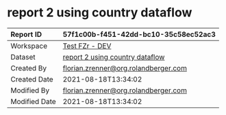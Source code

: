 



# report 2 using country dataflow

|Report ID|57f1c00b-f451-42dd-bc10-35c58ec52ac3|
| :--- | :--- |
|Workspace|[Test FZr - DEV](../Workspaces/Test-FZr---DEV.md)|
|Dataset|[report 2 using country dataflow](../Datasets/report-2-using-country-dataflow.md)|
|Created By|florian.zrenner@org.rolandberger.com|
|Created Date|2021-08-18T13:34:02|
|Modified By|florian.zrenner@org.rolandberger.com|
|Modified Date|2021-08-18T13:34:02|
